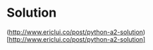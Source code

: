 # Solution

(http://www.ericlui.co/post/python-a2-solution)[http://www.ericlui.co/post/python-a2-solution]
